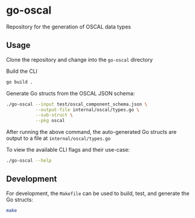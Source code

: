 # go-oscal

Repository for the generation of OSCAL data types

## Usage

Clone the repository and change into the `go-oscal` directory

Build the CLI

```bash
go build .
```

Generate Go structs from the OSCAL JSON schema:

```bash
./go-oscal --input test/oscal_component_schema.json \
           --output-file internal/oscal/types.go \
           --sub-struct \
           --pkg oscal
```

After running the above command, the auto-generated Go structs are output to a file at `internal/oscal/types.go`

To view the available CLI flags and their use-case:

```bash
./go-oscal --help
```

## Development

For development, the `Makefile` can be used to build, test, and generate the Go structs:

```bash
make
```
